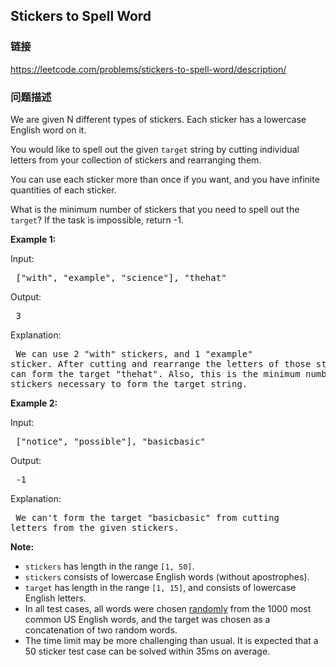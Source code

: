 ## Stickers to Spell Word  
### 链接  
https://leetcode.com/problems/stickers-to-spell-word/description/  
### 问题描述

We are given N different types of stickers.  Each sticker has a lowercase English word on it.



You would like to spell out the given `target` string by cutting individual letters from your collection of stickers and rearranging them.



You can use each sticker more than once if you want, and you have infinite quantities of each sticker.



What is the minimum number of stickers that you need to spell out the `target`?  If the task is impossible, return -1.


**Example 1:**

Input:<pre>
["with", "example", "science"], "thehat"
</pre>

Output:<pre>
3
</pre>

Explanation:<pre>
We can use 2 "with" stickers, and 1 "example" sticker.
After cutting and rearrange the letters of those stickers, we can form the target "thehat".
Also, this is the minimum number of stickers necessary to form the target string.
</pre>

**Example 2:**

Input:<pre>
["notice", "possible"], "basicbasic"
</pre>

Output:<pre>
-1
</pre>

Explanation:<pre>
We can't form the target "basicbasic" from cutting letters from the given stickers.
</pre>

**Note:**
- `stickers` has length in the range `[1, 50]`.
- `stickers` consists of lowercase English words (without apostrophes).
- `target` has length in the range `[1, 15]`, and consists of lowercase English letters.
- In all test cases, all words were chosen <u>randomly</u> from the 1000 most common US English words, and the target was chosen as a concatenation of two random words.
- The time limit may be more challenging than usual.  It is expected that a 50 sticker test case can be solved within 35ms on average.

